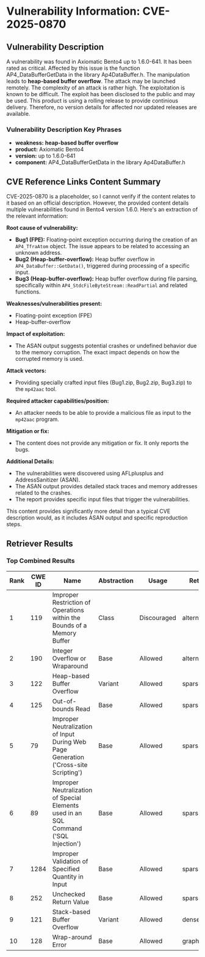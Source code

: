 # Vulnerability Information: CVE-2025-0870

## Vulnerability Description
A vulnerability was found in Axiomatic Bento4 up to 1.6.0-641. It has been rated as critical. Affected by this issue is the function AP4_DataBufferGetData in the library Ap4DataBuffer.h. The manipulation leads to **heap-based buffer overflow**. The attack may be launched remotely. The complexity of an attack is rather high. The exploitation is known to be difficult. The exploit has been disclosed to the public and may be used. This product is using a rolling release to provide continious delivery. Therefore, no version details for affected nor updated releases are available.

### Vulnerability Description Key Phrases
- **weakness:** **heap-based buffer overflow**
- **product:** Axiomatic Bento4
- **version:** up to 1.6.0-641
- **component:** AP4_DataBufferGetData in the library Ap4DataBuffer.h

## CVE Reference Links Content Summary
CVE-2025-0870 is a placeholder, so I cannot verify if the content relates to it based on an official description. However, the provided content details multiple vulnerabilities found in Bento4 version 1.6.0. Here's an extraction of the relevant information:

**Root cause of vulnerability:**

*   **Bug1 (FPE):** Floating-point exception occurring during the creation of an `AP4_TfraAtom` object. The issue appears to be related to accessing an unknown address.
*   **Bug2 (Heap-buffer-overflow):** Heap buffer overflow in `AP4_DataBuffer::GetData()`, triggered during processing of a specific input.
*   **Bug3 (Heap-buffer-overflow):** Heap buffer overflow during file parsing, specifically within `AP4_StdcFileByteStream::ReadPartial` and related functions.

**Weaknesses/vulnerabilities present:**

*   Floating-point exception (FPE)
*   Heap-buffer-overflow

**Impact of exploitation:**

*   The ASAN output suggests potential crashes or undefined behavior due to the memory corruption. The exact impact depends on how the corrupted memory is used.

**Attack vectors:**

*   Providing specially crafted input files (Bug1.zip, Bug2.zip, Bug3.zip) to the `mp42aac` tool.

**Required attacker capabilities/position:**

*   An attacker needs to be able to provide a malicious file as input to the `mp42aac` program.

**Mitigation or fix:**

*   The content does not provide any mitigation or fix. It only reports the bugs.

**Additional Details:**

*   The vulnerabilities were discovered using AFLplusplus and AddressSanitizer (ASAN).
*   The ASAN output provides detailed stack traces and memory addresses related to the crashes.
*   The report provides specific input files that trigger the vulnerabilities.

This content provides significantly more detail than a typical CVE description would, as it includes ASAN output and specific reproduction steps.

## Retriever Results

### Top Combined Results

| Rank | CWE ID | Name | Abstraction | Usage  | Retrievers | Individual Scores |
|------|--------|------|-------------|-------|------------|-------------------|
| 1 | 119 | Improper Restriction of Operations within the Bounds of a Memory Buffer | Class | Discouraged | alternate_terms | 0.800 |
| 2 | 190 | Integer Overflow or Wraparound | Base | Allowed | alternate_terms | 0.800 |
| 3 | 122 | Heap-based Buffer Overflow | Variant | Allowed | sparse | 0.553 |
| 4 | 125 | Out-of-bounds Read | Base | Allowed | sparse | 0.541 |
| 5 | 79 | Improper Neutralization of Input During Web Page Generation ('Cross-site Scripting') | Base | Allowed | sparse | 0.541 |
| 6 | 89 | Improper Neutralization of Special Elements used in an SQL Command ('SQL Injection') | Base | Allowed | sparse | 0.535 |
| 7 | 1284 | Improper Validation of Specified Quantity in Input | Base | Allowed | sparse | 0.534 |
| 8 | 252 | Unchecked Return Value | Base | Allowed | sparse | 0.525 |
| 9 | 121 | Stack-based Buffer Overflow | Variant | Allowed | dense | 0.603 |
| 10 | 128 | Wrap-around Error | Base | Allowed | graph | 0.003 |

